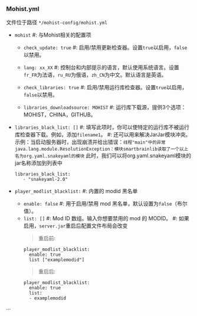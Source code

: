 ### Mohist.yml

文件位于路径 `*/mohist-config/mohist.yml`

* `mohist`
  #: 与Mohist相关的配置项 
    - `check_update: true`
      #: 启用/禁用更新检查器。设置`true`以启用，`false`以禁用。

    - `lang: xx_XX` 
      #: 控制台和内部提示的语言，默认使用系统语言。设置`fr_FR`为法语，`ru_RU`为俄语，`zh_CN`为中文。默认语言是英语。

    - `check_libraries: true` 
      #: 启用/禁用运行库检查器。设置`true`以启用，`false`以禁用。

    - `libraries_downloadsource: MOHIST` 
      #: 运行库下载源，提供3个选项：MOHIST，CHINA，GITHUB。

* `libraries_black_list: []`
  #: 填写此项时，你可以使特定的运行库不被运行库检查器下载。例如，添加`filename1`。
  #: 还可以用来解决JarJar模块冲突。
     示例：当启动服务器时，出现崩溃并给出错误：```线程"main"中的异常 java.lang.module.ResolutionException：模块smartbrainlib读取了一个以上名为org.yaml.snakeyaml的模块```
     此时，我们可以将org.yaml.snakeyaml模块的jar名称添加到列表中
     ```
     libraries_black_list:
        - "snakeyaml-2.0"
     ```

* `player_modlist_blacklist:`
    #: 内置的 modid 黑名单
    - `enable: false`
      #: 用于启用/禁用 mod 黑名单，默认设置为`false`（布尔值）。
    - `list: []`
      #: Mod ID 数组。输入你想要禁用的 mod 的 MODID。
      #: 如果启用，`server.jar`重启后配置文件布局会改变
      > 重启前:
      ```
      player_modlist_blacklist:
        enable: true
        list ["examplemodid"]
      ```
      > 重启后:
      ```
      player_modlist_blacklist:
        enable: true
        list:
        - examplemodid
      ```
···
